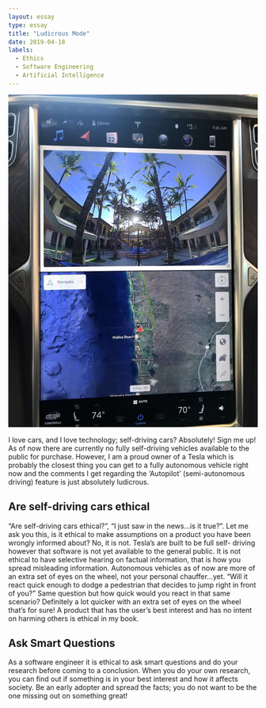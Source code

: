 ```yaml
---
layout: essay
type: essay
title: "Ludicrous Mode"
date: 2019-04-18
labels:
  - Ethics
  - Software Engineering
  - Artificial Intelligence
---
```

<img class="ui medium left floated image" src="https://raw.githubusercontent.com/audreyford/audreyford.github.io/master/images/teslascreen.jpg">

I love cars, and I love technology; self-driving cars?  Absolutely!  Sign me up!  As of now there are currently no fully self-driving vehicles available to the public for purchase.  However, I am a proud owner of a Tesla which is probably the closest thing you can get to a fully autonomous vehicle right now and the comments I get regarding the ‘Autopilot’ (semi-autonomous driving) feature is just absolutely ludicrous.

## Are self-driving cars ethical

“Are self-driving cars ethical?”, “I just saw in the news…is it true?”.  Let me ask you this, is it ethical to make assumptions on a product you have been wrongly informed about?  No, it is not.  Tesla’s are built to be full self- driving however that software is not yet available to the general public.  It is not ethical to have selective hearing on factual information, that is how you spread misleading information.  Autonomous vehicles as of now are more of an extra set of eyes on the wheel, not your personal chauffer…yet.  “Will it react quick enough to dodge a pedestrian that decides to jump right in front of you?”  Same question but how quick would you react in that same scenario?  Definitely a lot quicker with an extra set of eyes on the wheel that’s for sure!  A product that has the user’s best interest and has no intent on harming others is ethical in my book.

## Ask Smart Questions

As a software engineer it is ethical to ask smart questions and do your research before coming to a conclusion.   When you do your own research, you can find out if something is in your best interest and how it affects society.  Be an early adopter and spread the facts; you do not want to be the one missing out on something great!
